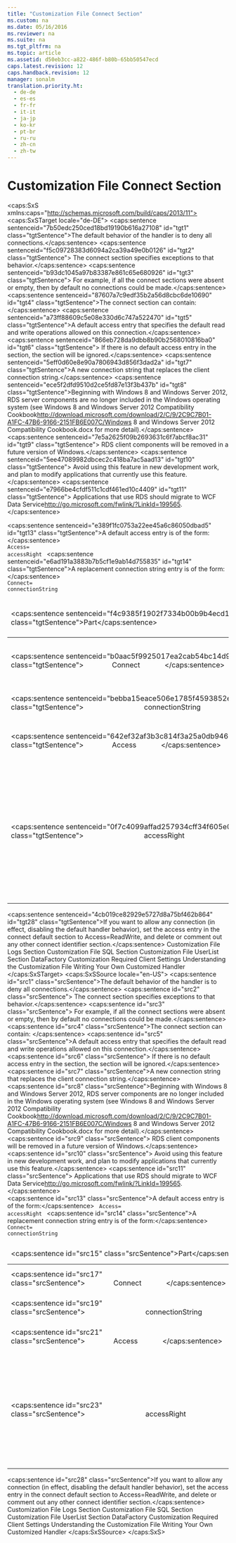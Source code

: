 ```yaml
---
title: "Customization File Connect Section"
ms.custom: na
ms.date: 05/16/2016
ms.reviewer: na
ms.suite: na
ms.tgt_pltfrm: na
ms.topic: article
ms.assetid: d50eb3cc-a822-486f-b80b-65bb50547ecd
caps.latest.revision: 12
caps.handback.revision: 12
manager: sonalm
translation.priority.ht: 
  - de-de
  - es-es
  - fr-fr
  - it-it
  - ja-jp
  - ko-kr
  - pt-br
  - ru-ru
  - zh-cn
  - zh-tw
---
```

# Customization File Connect Section
<?xml version="1.0" encoding="utf-8"?>
<caps:SxS xmlns:caps="http://schemas.microsoft.com/build/caps/2013/11">
  <caps:SxSTarget locale="de-DE">
    <developerReferenceWithoutSyntaxDocument xsi:schemaLocation="http://ddue.schemas.microsoft.com/authoring/2003/5 http://dduestorage.blob.core.windows.net/ddueschema/developer.xsd" xmlns="http://ddue.schemas.microsoft.com/authoring/2003/5" xmlns:xlink="http://www.w3.org/1999/xlink" xmlns:xsi="http://www.w3.org/2001/XMLSchema-instance">
      <introduction>
        <para>
          <caps:sentence sentenceid="7b50edc250ced18bd19190b616a27108" id="tgt1" class="tgtSentence">The default behavior of the handler is to deny all connections.</caps:sentence>
          <caps:sentence sentenceid="f5c09728383d6094a2ca39a49e0b0126" id="tgt2" class="tgtSentence"> The <legacyBold>connect</legacyBold> section specifies exceptions to that behavior.</caps:sentence>
          <caps:sentence sentenceid="b93dc1045a97b83387e861c65e680926" id="tgt3" class="tgtSentence"> For example, if all the <legacyBold>connect</legacyBold> sections were absent or empty, then by default no connections could be made.</caps:sentence>
        </para>
        <para>
          <caps:sentence sentenceid="87607a7c9edf35b2a56d8cbc6de10690" id="tgt4" class="tgtSentence">The <legacyBold>connect</legacyBold> section can contain:  </caps:sentence>
        </para>
        <list class="bullet">
          <listItem>
            <para>
              <caps:sentence sentenceid="a73ff88609c5e08e330d6c747a522470" id="tgt5" class="tgtSentence">A default access entry that specifies the default read and write operations allowed on this connection.</caps:sentence>
              <caps:sentence sentenceid="866eb728da9dbb8b90b2568010816ba0" id="tgt6" class="tgtSentence"> If there is no default access entry in the section, the section will be ignored.</caps:sentence>
            </para>
          </listItem>
          <listItem>
            <para>
              <caps:sentence sentenceid="5eff0d60e8e90a7806943d856f3dad2a" id="tgt7" class="tgtSentence">A new connection string that replaces the client connection string.</caps:sentence>
            </para>
          </listItem>
        </list>
        <alert class="important">
          <para>
            <caps:sentence sentenceid="ece5f2dfd9510d2ce5fd87e13f3b437b" id="tgt8" class="tgtSentence">Beginning with Windows 8 and Windows Server 2012, RDS server components are no longer included in the Windows operating system (see Windows 8 and <externalLink><linkText>Windows Server 2012 Compatibility Cookbook</linkText><linkUri>http://download.microsoft.com/download/2/C/9/2C9C7B01-A1FC-47B6-9166-2151FB6E007C/Windows 8 and Windows Server 2012 Compatibility Cookbook.docx</linkUri></externalLink> for more detail).</caps:sentence>
            <caps:sentence sentenceid="7e5a2625f09b2693631c6f7abcf8ac31" id="tgt9" class="tgtSentence"> RDS client components will be removed in a future version of Windows.</caps:sentence>
            <caps:sentence sentenceid="5ee47089982dbcec2c418ba7ac5aad13" id="tgt10" class="tgtSentence"> Avoid using this feature in new development work, and plan to modify applications that currently use this feature.</caps:sentence>
            <caps:sentence sentenceid="e7966be4cfdf511c1cdf461ed10c4409" id="tgt11" class="tgtSentence"> Applications that use RDS should migrate to <externalLink><linkText>WCF Data Service</linkText><linkUri>http://go.microsoft.com/fwlink/?LinkId=199565</linkUri></externalLink>.</caps:sentence>
          </para>
        </alert>
      </introduction>
      <section>
        <title>
          <caps:sentence sentenceid="55152fd428afc5d73e8878d27d0b09c3" id="tgt12" class="tgtSentence">Syntax</caps:sentence>
        </title>
        <content>
          <para>
            <caps:sentence sentenceid="e389f1fc0753a22ee45a6c86050dbad5" id="tgt13" class="tgtSentence">A default access entry is of the form:</caps:sentence>
          </para>
          <code>
            <codeFeaturedElement>Access=</codeFeaturedElement>
            <legacyItalic>accessRight</legacyItalic>
          </code>
          <para>
            <caps:sentence sentenceid="e6ad191a3883b7b5cf1e9ab14d755835" id="tgt14" class="tgtSentence">A replacement connection string entry is of the form:</caps:sentence>
          </para>
          <code>
            <codeFeaturedElement>Connect=</codeFeaturedElement>
            <legacyItalic>connectionString</legacyItalic>
          </code>
        </content>
      </section>
      <languageReferenceRemarks>
        <content>
          <table>
            <thead>
              <tr>
                <TD>
                  <para>
                    <caps:sentence sentenceid="f4c9385f1902f7334b00b9b4ecd164de" id="tgt15" class="tgtSentence">Part</caps:sentence>
                  </para>
                </TD>
                <TD>
                  <para>
                    <caps:sentence sentenceid="67daf92c833c41c95db874e18fcb2786" id="tgt16" class="tgtSentence">Description</caps:sentence>
                  </para>
                </TD>
              </tr>
            </thead>
            <tbody>
              <tr>
                <TD>
                  <para>
                    <caps:sentence sentenceid="b0aac5f9925017ea2cab54bc14d9ddfe" id="tgt17" class="tgtSentence">               <legacyBold>Connect</legacyBold>             </caps:sentence>
                  </para>
                </TD>
                <TD>
                  <para>
                    <caps:sentence sentenceid="839b3c19ecb39103b8aa63b521649bb0" id="tgt18" class="tgtSentence">A literal string that indicates this is a connection string entry.</caps:sentence>
                  </para>
                </TD>
              </tr>
              <tr>
                <TD>
                  <para>
                    <caps:sentence sentenceid="bebba15eace506e1785f4593852ed1d0" id="tgt19" class="tgtSentence">               <legacyBold>                 </legacyBold><legacyBold><legacyItalic>connectionString</legacyItalic></legacyBold><legacyBold>               </legacyBold>             </caps:sentence>
                  </para>
                </TD>
                <TD>
                  <para>
                    <caps:sentence sentenceid="903244269bb2dfdcbd552a17fba3e81b" id="tgt20" class="tgtSentence">A string that replaces the whole client connection string.</caps:sentence>
                  </para>
                </TD>
              </tr>
              <tr>
                <TD>
                  <para>
                    <caps:sentence sentenceid="642ef32af3b3c814f3a25a0db94605e2" id="tgt21" class="tgtSentence">               <legacyBold>Access</legacyBold>             </caps:sentence>
                  </para>
                </TD>
                <TD>
                  <para>
                    <caps:sentence sentenceid="62994285b6c06c1e41ef0d80c07be586" id="tgt22" class="tgtSentence">A literal string that indicates this is an access entry.</caps:sentence>
                  </para>
                </TD>
              </tr>
              <tr>
                <TD>
                  <para>
                    <caps:sentence sentenceid="0f7c4099affad257934cff34f605e05d" id="tgt23" class="tgtSentence">               <legacyBold>                 </legacyBold><legacyBold><legacyItalic>accessRight</legacyItalic></legacyBold><legacyBold>               </legacyBold>             </caps:sentence>
                  </para>
                </TD>
                <TD>
                  <para>
                    <caps:sentence sentenceid="e54cdf7fb604c370ce1fd97b522a9adb" id="tgt24" class="tgtSentence">One of the following access rights:</caps:sentence>
                  </para>
                  <list class="bullet">
                    <listItem>
                      <para>
                        <caps:sentence sentenceid="094852ba98234868328f46fb588f331c" id="tgt25" class="tgtSentence">                   <legacyBold>NoAccess </legacyBold>— User cannot access the data source.</caps:sentence>
                      </para>
                    </listItem>
                    <listItem>
                      <para>
                        <caps:sentence sentenceid="e644167d860b296395f79195d690b3c7" id="tgt26" class="tgtSentence">                   <legacyBold>ReadOnly </legacyBold>— User can read the data source.</caps:sentence>
                      </para>
                    </listItem>
                    <listItem>
                      <para>
                        <caps:sentence sentenceid="e86ed39232883f88ad312554f59e12ac" id="tgt27" class="tgtSentence">                   <legacyBold>ReadWrite </legacyBold>— User can read or write to the data source.</caps:sentence>
                      </para>
                    </listItem>
                  </list>
                </TD>
              </tr>
            </tbody>
          </table>
          <para>
            <caps:sentence sentenceid="4cb019ce82929e5727d8a75bf462b864" id="tgt28" class="tgtSentence">If you want to allow any connection (in effect, disabling the default handler behavior), set the access entry in the <legacyBold>connect default </legacyBold>section to <codeInline>Access=ReadWrite</codeInline>, and delete or comment out any other <legacyBold>connect </legacyBold><legacyItalic>identifier </legacyItalic>section.</caps:sentence>
          </para>
        </content>
      </languageReferenceRemarks>
      <relatedTopics>
        <link xlink:href="a368e264-865c-41ee-be00-d9097255c2ea">Customization File Logs Section</link>
        <link xlink:href="e65c2871-9986-44ff-b8b7-7f5eda91b3fa">Customization File SQL Section</link>
        <link xlink:href="42e8ec20-eaac-4a95-8cb8-4bba93a75bcb">Customization File UserList Section</link>
        <link xlink:href="86d77985-a0d0-405a-8587-c85a20540a0e">DataFactory Customization</link>
        <link xlink:href="e776b4e3-fcc4-4bfb-a7e8-5ffae1d83833">Required Client Settings</link>
        <link xlink:href="136f74bf-8d86-4a41-be66-c86cbcf81548">Understanding the Customization File</link>
        <link xlink:href="d447712a-e123-47b5-a3a4-5d366cfe8d72">Writing Your Own Customized Handler</link>
      </relatedTopics>
    </developerReferenceWithoutSyntaxDocument>
  </caps:SxSTarget>
  <caps:SxSSource locale="en-US">
    <developerReferenceWithoutSyntaxDocument xsi:schemaLocation="http://ddue.schemas.microsoft.com/authoring/2003/5 http://dduestorage.blob.core.windows.net/ddueschema/developer.xsd" xmlns="http://ddue.schemas.microsoft.com/authoring/2003/5" xmlns:xlink="http://www.w3.org/1999/xlink" xmlns:xsi="http://www.w3.org/2001/XMLSchema-instance">
      <introduction>
        <para>
          <caps:sentence id="src1" class="srcSentence">The default behavior of the handler is to deny all connections.</caps:sentence>
          <caps:sentence id="src2" class="srcSentence"> The <legacyBold>connect</legacyBold> section specifies exceptions to that behavior.</caps:sentence>
          <caps:sentence id="src3" class="srcSentence"> For example, if all the <legacyBold>connect</legacyBold> sections were absent or empty, then by default no connections could be made.</caps:sentence>
        </para>
        <para>
          <caps:sentence id="src4" class="srcSentence">The <legacyBold>connect</legacyBold> section can contain:  </caps:sentence>
        </para>
        <list class="bullet">
          <listItem>
            <para>
              <caps:sentence id="src5" class="srcSentence">A default access entry that specifies the default read and write operations allowed on this connection.</caps:sentence>
              <caps:sentence id="src6" class="srcSentence"> If there is no default access entry in the section, the section will be ignored.</caps:sentence>
            </para>
          </listItem>
          <listItem>
            <para>
              <caps:sentence id="src7" class="srcSentence">A new connection string that replaces the client connection string.</caps:sentence>
            </para>
          </listItem>
        </list>
        <alert class="important">
          <para>
            <caps:sentence id="src8" class="srcSentence">Beginning with Windows 8 and Windows Server 2012, RDS server components are no longer included in the Windows operating system (see Windows 8 and <externalLink><linkText>Windows Server 2012 Compatibility Cookbook</linkText><linkUri>http://download.microsoft.com/download/2/C/9/2C9C7B01-A1FC-47B6-9166-2151FB6E007C/Windows 8 and Windows Server 2012 Compatibility Cookbook.docx</linkUri></externalLink> for more detail).</caps:sentence>
            <caps:sentence id="src9" class="srcSentence"> RDS client components will be removed in a future version of Windows.</caps:sentence>
            <caps:sentence id="src10" class="srcSentence"> Avoid using this feature in new development work, and plan to modify applications that currently use this feature.</caps:sentence>
            <caps:sentence id="src11" class="srcSentence"> Applications that use RDS should migrate to <externalLink><linkText>WCF Data Service</linkText><linkUri>http://go.microsoft.com/fwlink/?LinkId=199565</linkUri></externalLink>.</caps:sentence>
          </para>
        </alert>
      </introduction>
      <section>
        <title>
          <caps:sentence id="src12" class="srcSentence">Syntax</caps:sentence>
        </title>
        <content>
          <para>
            <caps:sentence id="src13" class="srcSentence">A default access entry is of the form:</caps:sentence>
          </para>
          <code>
            <codeFeaturedElement>Access=</codeFeaturedElement>
            <legacyItalic>accessRight</legacyItalic>
          </code>
          <para>
            <caps:sentence id="src14" class="srcSentence">A replacement connection string entry is of the form:</caps:sentence>
          </para>
          <code>
            <codeFeaturedElement>Connect=</codeFeaturedElement>
            <legacyItalic>connectionString</legacyItalic>
          </code>
        </content>
      </section>
      <languageReferenceRemarks>
        <content>
          <table>
            <thead>
              <tr>
                <TD>
                  <para>
                    <caps:sentence id="src15" class="srcSentence">Part</caps:sentence>
                  </para>
                </TD>
                <TD>
                  <para>
                    <caps:sentence id="src16" class="srcSentence">Description</caps:sentence>
                  </para>
                </TD>
              </tr>
            </thead>
            <tbody>
              <tr>
                <TD>
                  <para>
                    <caps:sentence id="src17" class="srcSentence">               <legacyBold>Connect</legacyBold>             </caps:sentence>
                  </para>
                </TD>
                <TD>
                  <para>
                    <caps:sentence id="src18" class="srcSentence">A literal string that indicates this is a connection string entry.</caps:sentence>
                  </para>
                </TD>
              </tr>
              <tr>
                <TD>
                  <para>
                    <caps:sentence id="src19" class="srcSentence">               <legacyBold>                 </legacyBold><legacyBold><legacyItalic>connectionString</legacyItalic></legacyBold><legacyBold>               </legacyBold>             </caps:sentence>
                  </para>
                </TD>
                <TD>
                  <para>
                    <caps:sentence id="src20" class="srcSentence">A string that replaces the whole client connection string.</caps:sentence>
                  </para>
                </TD>
              </tr>
              <tr>
                <TD>
                  <para>
                    <caps:sentence id="src21" class="srcSentence">               <legacyBold>Access</legacyBold>             </caps:sentence>
                  </para>
                </TD>
                <TD>
                  <para>
                    <caps:sentence id="src22" class="srcSentence">A literal string that indicates this is an access entry.</caps:sentence>
                  </para>
                </TD>
              </tr>
              <tr>
                <TD>
                  <para>
                    <caps:sentence id="src23" class="srcSentence">               <legacyBold>                 </legacyBold><legacyBold><legacyItalic>accessRight</legacyItalic></legacyBold><legacyBold>               </legacyBold>             </caps:sentence>
                  </para>
                </TD>
                <TD>
                  <para>
                    <caps:sentence id="src24" class="srcSentence">One of the following access rights:</caps:sentence>
                  </para>
                  <list class="bullet">
                    <listItem>
                      <para>
                        <caps:sentence id="src25" class="srcSentence">                   <legacyBold>NoAccess </legacyBold>— User cannot access the data source.</caps:sentence>
                      </para>
                    </listItem>
                    <listItem>
                      <para>
                        <caps:sentence id="src26" class="srcSentence">                   <legacyBold>ReadOnly </legacyBold>— User can read the data source.</caps:sentence>
                      </para>
                    </listItem>
                    <listItem>
                      <para>
                        <caps:sentence id="src27" class="srcSentence">                   <legacyBold>ReadWrite </legacyBold>— User can read or write to the data source.</caps:sentence>
                      </para>
                    </listItem>
                  </list>
                </TD>
              </tr>
            </tbody>
          </table>
          <para>
            <caps:sentence id="src28" class="srcSentence">If you want to allow any connection (in effect, disabling the default handler behavior), set the access entry in the <legacyBold>connect default </legacyBold>section to <codeInline>Access=ReadWrite</codeInline>, and delete or comment out any other <legacyBold>connect </legacyBold><legacyItalic>identifier </legacyItalic>section.</caps:sentence>
          </para>
        </content>
      </languageReferenceRemarks>
      <relatedTopics>
        <link xlink:href="a368e264-865c-41ee-be00-d9097255c2ea">Customization File Logs Section</link>
        <link xlink:href="e65c2871-9986-44ff-b8b7-7f5eda91b3fa">Customization File SQL Section</link>
        <link xlink:href="42e8ec20-eaac-4a95-8cb8-4bba93a75bcb">Customization File UserList Section</link>
        <link xlink:href="86d77985-a0d0-405a-8587-c85a20540a0e">DataFactory Customization</link>
        <link xlink:href="e776b4e3-fcc4-4bfb-a7e8-5ffae1d83833">Required Client Settings</link>
        <link xlink:href="136f74bf-8d86-4a41-be66-c86cbcf81548">Understanding the Customization File</link>
        <link xlink:href="d447712a-e123-47b5-a3a4-5d366cfe8d72">Writing Your Own Customized Handler</link>
      </relatedTopics>
    </developerReferenceWithoutSyntaxDocument>
  </caps:SxSSource>
</caps:SxS>
